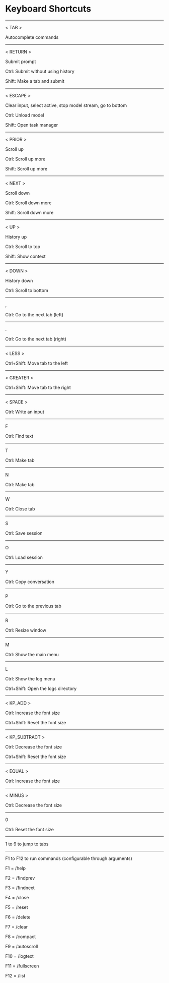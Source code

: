 # Keyboard Shortcuts

---

< TAB >

Autocomplete commands

---

< RETURN >

Submit prompt

Ctrl: Submit without using history

Shift: Make a tab and submit

---

< ESCAPE >

Clear input, select active, stop model stream, go to bottom

Ctrl: Unload model

Shift: Open task manager

---

< PRIOR >

Scroll up

Ctrl: Scroll up more

Shift: Scroll up more

---

< NEXT >

Scroll down

Ctrl: Scroll down more

Shift: Scroll down more

---

< UP >

History up

Ctrl: Scroll to top

Shift: Show context

---

< DOWN >

History down

Ctrl: Scroll to bottom

---

,

Ctrl: Go to the next tab (left)

---

.

Ctrl: Go to the next tab (right)

---

< LESS >

Ctrl+Shift: Move tab to the left

---

< GREATER >

Ctrl+Shift: Move tab to the right

---

< SPACE >

Ctrl: Write an input

---

F

Ctrl: Find text

---

T

Ctrl: Make tab

---

N

Ctrl: Make tab

---

W

Ctrl: Close tab

---

S

Ctrl: Save session

---

O

Ctrl: Load session

---

Y

Ctrl: Copy conversation

---

P

Ctrl: Go to the previous tab

---

R

Ctrl: Resize window

---

M

Ctrl: Show the main menu

---

L

Ctrl: Show the log menu

Ctrl+Shift: Open the logs directory

---

< KP_ADD >

Ctrl: Increase the font size

Ctrl+Shift: Reset the font size

---

< KP_SUBTRACT >

Ctrl: Decrease the font size

Ctrl+Shift: Reset the font size

---

< EQUAL >

Ctrl: Increase the font size

---

< MINUS >

Ctrl: Decrease the font size

---

0

Ctrl: Reset the font size

---

1 to 9 to jump to tabs

---

F1 to F12 to run commands (configurable through arguments)

F1 = /help

F2 = /findprev

F3 = /findnext

F4 = /close

F5 = /reset

F6 = /delete

F7 = /clear

F8 = /compact

F9 = /autoscroll

F10 = /logtext

F11 = /fullscreen

F12 = /list
